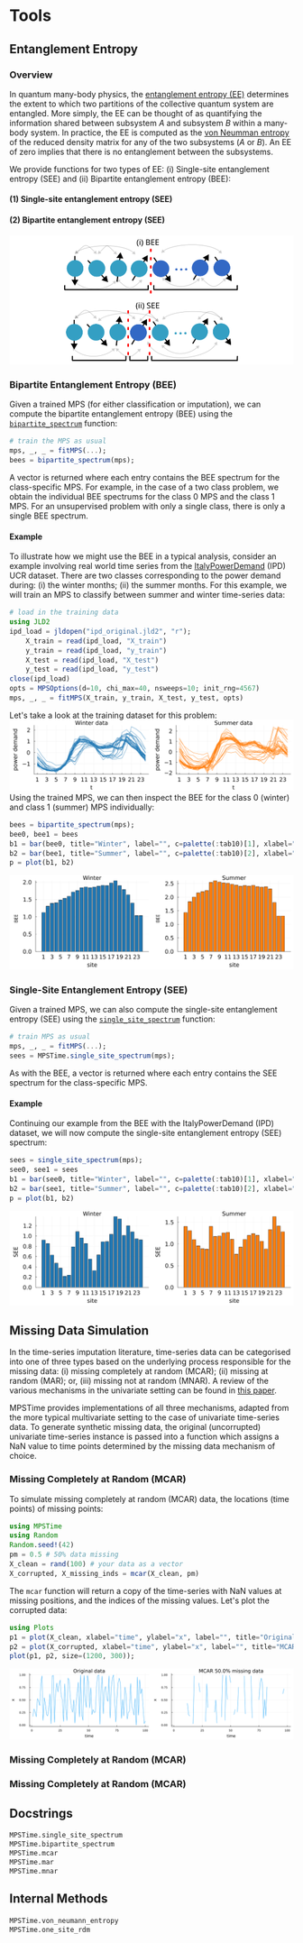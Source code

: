 # Tools

## Entanglement Entropy
### Overview
In quantum many-body physics, the [entanglement entropy (EE)](https://en.wikipedia.org/wiki/Entropy_of_entanglement) determines the extent to which two partitions of the collective quantum system are entangled.
More simply, the EE can be thought of as quantifying the information shared between subsystem $A$ and subsystem $B$ within a many-body system.
In practice, the EE is computed as the [von Neumman entropy](https://en.wikipedia.org/wiki/Von_Neumann_entropy) of the reduced density matrix for any of the two subsystems ($A$ or $B$). 
An EE of zero implies that there is no entanglement between the subsystems.

We provide functions for two types of EE: (i) Single-site entanglement entropy (SEE) and (ii) Bipartite entanglement entropy (BEE):
#### (1) Single-site entanglement entropy (SEE)
#### (2) Bipartite entanglement entropy (SEE)
![](./figures/tools/entanglement.svg)


### Bipartite Entanglement Entropy (BEE)
Given a trained MPS (for either classification or imputation), we can compute the bipartite entanglement entropy (BEE) using
the [`bipartite_spectrum`](@ref) function:
```Julia
# train the MPS as usual
mps, _, _ = fitMPS(...);
bees = bipartite_spectrum(mps);
``` 
A vector is returned where each entry contains the BEE spectrum for the class-specific MPS. 
For example, in the case of a two class problem, we obtain the individual BEE spectrums for the class 0 MPS and the class 1 MPS. 
For an unsupervised problem with only a single class, there is only a single BEE spectrum. 
#### Example
To illustrate how we might use the BEE in a typical analysis, consider an example involving real world time series from the [ItalyPowerDemand](https://www.timeseriesclassification.com/description.php?Dataset=ItalyPowerDemand) (IPD) UCR dataset. 
There are two classes corresponding to the power demand during: (i) the winter months; (ii) the summer months. 
For this example, we will train an MPS to classify between summer and winter time-series data:
```Julia
# load in the training data
using JLD2
ipd_load = jldopen("ipd_original.jld2", "r");
    X_train = read(ipd_load, "X_train")
    y_train = read(ipd_load, "y_train")
    X_test = read(ipd_load, "X_test")
    y_test = read(ipd_load, "y_test")
close(ipd_load)
opts = MPSOptions(d=10, chi_max=40, nsweeps=10; init_rng=4567)
mps, _, _ = fitMPS(X_train, y_train, X_test, y_test, opts)
```
Let's take a look at the training dataset for this problem:
![](./figures/tools/ipd_dataset.svg)
Using the trained MPS, we can then inspect the BEE for the class 0 (winter) and class 1 (summer) MPS individually:
```Julia
bees = bipartite_spectrum(mps);
bee0, bee1 = bees
b1 = bar(bee0, title="Winter", label="", c=palette(:tab10)[1], xlabel="site", ylabel="entanglement entropy");
b2 = bar(bee1, title="Summer", label="", c=palette(:tab10)[2], xlabel="site", ylabel="entanglement entropy");
p = plot(b1, b2)
```
![](./figures/tools/ipd_bee.svg)

### Single-Site Entanglement Entropy (SEE)
Given a trained MPS, we can also compute the single-site entanglement entropy (SEE) using the [`single_site_spectrum`](@ref) function:
```Julia
# train MPS as usual
mps, _, _ = fitMPS(...);
sees = MPSTime.single_site_spectrum(mps);
```
As with the BEE, a vector is returned where each entry contains the SEE spectrum for the class-specific MPS. 
#### Example
Continuing our example from the BEE with the ItalyPowerDemand (IPD) dataset, we will now compute the single-site entanglement entropy (SEE) spectrum:
```Julia
sees = single_site_spectrum(mps);
see0, see1 = sees
b1 = bar(see0, title="Winter", label="", c=palette(:tab10)[1], xlabel="site", ylabel="SEE");
b2 = bar(see1, title="Summer", label="", c=palette(:tab10)[2], xlabel="site", ylabel="SEE");
p = plot(b1, b2)
```
![](./figures/tools/ipd_see.svg)

## Missing Data Simulation
In the time-series imputation literature, time-series data can be categorised into one of three types based on the underlying process responsible for the missing data: (i) missing completely at random (MCAR); (ii) missing at random (MAR); or, (iii) missing not at random (MNAR).
A review of the various mechanisms in the univariate setting can be found in [this paper](https://ieeexplore.ieee.org/stamp/stamp.jsp?tp=&arnumber=8605316).

MPSTime provides implementations of all three mechanisms, adapted from the more typical multivariate setting to the case of univariate time-series data.
To generate synthetic missing data, the original (uncorrupted) univariate time-series instance is passed into a function which assigns a NaN value to time points determined by the missing data mechanism of choice. 


### Missing Completely at Random (MCAR)
To simulate missing completely at random (MCAR) data, the locations (time points) of missing points:
```Julia 
using MPSTime
using Random
Random.seed!(42)
pm = 0.5 # 50% data missing
X_clean = rand(100) # your data as a vector
X_corrupted, X_missing_inds = mcar(X_clean, pm)
```
The `mcar` function will return a copy of the time-series with NaN values at missing positions, and the indices of the missing values.
Let's plot the corrupted data:
```Julia
using Plots
p1 = plot(X_clean, xlabel="time", ylabel="x", label="", title="Original data");
p2 = plot(X_corrupted, xlabel="time", ylabel="x", label="", title="MCAR $(pm*100)% missing data");
plot(p1, p2, size=(1200, 300));
```
![](./figures/tools/mcar_example.svg)

### Missing Completely at Random (MCAR)

### Missing Completely at Random (MCAR)

## Docstrings
```@docs
MPSTime.single_site_spectrum
MPSTime.bipartite_spectrum
MPSTime.mcar
MPSTime.mar
MPSTime.mnar
```

## Internal Methods
```@docs
MPSTime.von_neumann_entropy
MPSTime.one_site_rdm
```
